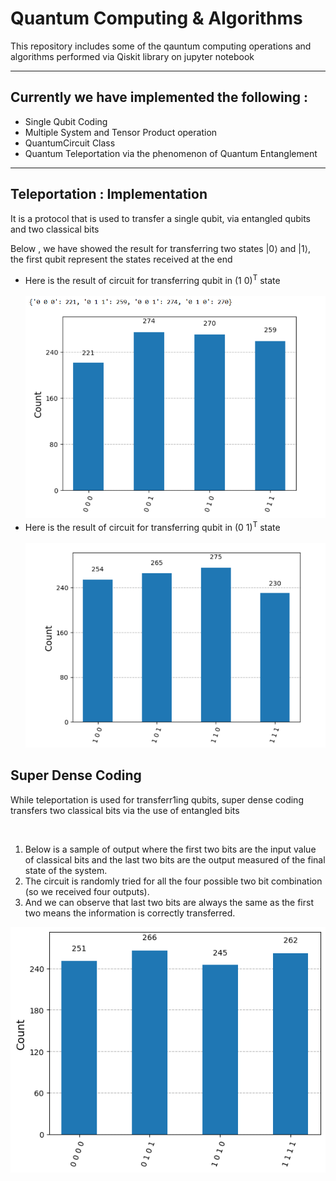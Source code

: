 # Quantum Computing & Algorithms
This repository includes some of the qauntum computing operations and algorithms performed via Qiskit library on jupyter notebook
<br>
<hr>
<h2>Currently we have implemented the following : </h2>
<ul>
  <li>Single Qubit Coding</li>
  <li>Multiple System and Tensor Product operation</li>
  <li>QuantumCircuit Class</li>
  <li>Quantum Teleportation via the phenomenon of Quantum Entanglement</li>
</ul>
<hr>
<h2>Teleportation : Implementation</h2>
<p>It is a protocol that is used to transfer a single qubit, via entangled qubits and two classical bits</p>
<p>Below , we have showed the result for transferring two states |0⟩ and |1⟩, the first qubit represent the states received at the end
<ul>
  <li>Here is the result of circuit for transferring qubit in (1 0)<sup>T</sup> state<br><br><img src="asset/teleportation-qubit-0.png"></li>
  <li>Here is the result of circuit for transferring qubit in (0 1)<sup>T</sup> state<br><br><img src="asset/teleportation-qubit-1.png"></li>
</ul>
<h2>Super Dense Coding</h2>
<p>While teleportation is used for transferr1ing qubits, super dense coding transfers two classical bits via the use of entangled bits</p>
<br>

1. Below is a sample of output where the first two bits are the input value of classical bits and the last two bits are the output measured of the final state of the system.
2. The circuit is randomly tried for all the four possible two bit combination (so we received four outputs).
3. And we can observe that last two bits are always the same as the first two means the information is correctly transferred.
<img src = "asset/super-dense-coding-01.png">
